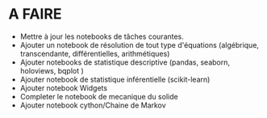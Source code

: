 # A FAIRE

- Mettre à jour les notebooks de tâches courantes.
- Ajouter un notebook de résolution de tout type d'équations (algébrique, transcendante, différentielles, arithmétiques)
- Ajouter notebooks de statistique descriptive (pandas, seaborn, holoviews, bqplot )
- Ajouter notebook de statistique inférentielle (scikit-learn)
- Ajouter notebook Widgets
- Completer le notebook de mecanique du solide
- Ajouter notebook cython/Chaine de Markov
